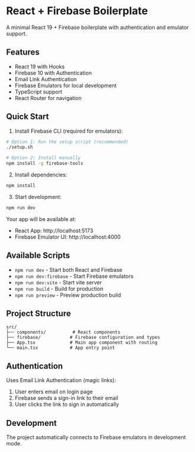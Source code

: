 # React + Firebase Boilerplate

A minimal React 19 + Firebase boilerplate with authentication and emulator support.

## Features

- React 19 with Hooks
- Firebase 10 with Authentication
- Email Link Authentication
- Firebase Emulators for local development
- TypeScript support
- React Router for navigation

## Quick Start

1. Install Firebase CLI (required for emulators):
```bash
# Option 1: Run the setup script (recommended)
./setup.sh

# Option 2: Install manually
npm install -g firebase-tools
```

2. Install dependencies:
```bash
npm install
```

3. Start development:
```bash
npm run dev
```

Your app will be available at:
- React App: http://localhost:5173
- Firebase Emulator UI: http://localhost:4000

## Available Scripts

- `npm run dev` - Start both React and Firebase
- `npm run dev:firebase` - Start Firebase emulators
- `npm run dev:vite` - Start vite server
- `npm run build` - Build for production
- `npm run preview` - Preview production build

## Project Structure

```
src/
├── components/          # React components
├── firebase/           # Firebase configuration and types
├── App.tsx             # Main app component with routing
└── main.tsx            # App entry point
```

## Authentication

Uses Email Link Authentication (magic links):
1. User enters email on login page
2. Firebase sends a sign-in link to their email
3. User clicks the link to sign in automatically

## Development

The project automatically connects to Firebase emulators in development mode.
